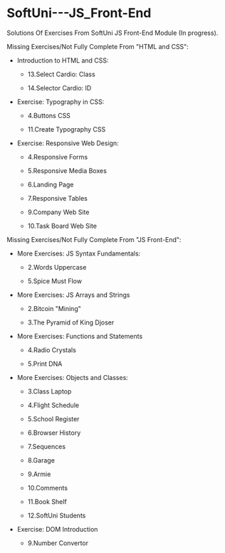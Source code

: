 # SoftUni---JS_Front-End

Solutions Of Exercises From SoftUni JS Front-End Module (In progress).

Missing Exercises/Not Fully Complete From "HTML and CSS":

- Introduction to HTML and CSS:

  - 13.Select Cardio: Class

  - 14.Selector Cardio: ID

- Exercise: Typography in CSS:

  - 4.Buttons CSS

  - 11.Create Typography CSS

- Exercise: Responsive Web Design:

  - 4.Responsive Forms

  - 5.Responsive Media Boxes

  - 6.Landing Page

  - 7.Responsive Tables

  - 9.Company Web Site

  - 10.Task Board Web Site

Missing Exercises/Not Fully Complete From "JS Front-End":

- More Exercises: JS Syntax Fundamentals:

  - 2.Words Uppercase

  - 5.Spice Must Flow

- More Exercises: JS Arrays and Strings

  - 2.Bitcoin "Mining"

  - 3.The Pyramid of King Djoser

- More Exercises: Functions and Statements

  - 4.Radio Crystals

  - 5.Print DNA

- More Exercises: Objects and Classes: 
  
  - 3.Class Laptop

  - 4.Flight Schedule

  - 5.School Register

  - 6.Browser History

  - 7.Sequences

  - 8.Garage

  - 9.Armie

  - 10.Comments

  - 11.Book Shelf

  - 12.SoftUni Students

- Exercise: DOM Introduction

  - 9.Number Convertor 
